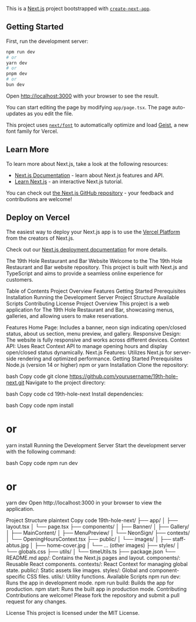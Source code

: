 
This is a [Next.js](https://nextjs.org) project bootstrapped with [`create-next-app`](https://nextjs.org/docs/app/api-reference/cli/create-next-app).

## Getting Started

First, run the development server:

```bash
npm run dev
# or
yarn dev
# or
pnpm dev
# or
bun dev
```

Open [http://localhost:3000](http://localhost:3000) with your browser to see the result.

You can start editing the page by modifying `app/page.tsx`. The page auto-updates as you edit the file.

This project uses [`next/font`](https://nextjs.org/docs/app/building-your-application/optimizing/fonts) to automatically optimize and load [Geist](https://vercel.com/font), a new font family for Vercel.

## Learn More

To learn more about Next.js, take a look at the following resources:

- [Next.js Documentation](https://nextjs.org/docs) - learn about Next.js features and API.
- [Learn Next.js](https://nextjs.org/learn) - an interactive Next.js tutorial.

You can check out [the Next.js GitHub repository](https://github.com/vercel/next.js) - your feedback and contributions are welcome!

## Deploy on Vercel

The easiest way to deploy your Next.js app is to use the [Vercel Platform](https://vercel.com/new?utm_medium=default-template&filter=next.js&utm_source=create-next-app&utm_campaign=create-next-app-readme) from the creators of Next.js.

Check out our [Next.js deployment documentation](https://nextjs.org/docs/app/building-your-application/deploying) for more details.


The 19th Hole Restaurant and Bar Website
Welcome to the The 19th Hole Restaurant and Bar website repository. This project is built with Next.js and TypeScript and aims to provide a seamless online experience for customers.

Table of Contents
Project Overview
Features
Getting Started
Prerequisites
Installation
Running the Development Server
Project Structure
Available Scripts
Contributing
License
Project Overview
This project is a web application for The 19th Hole Restaurant and Bar, showcasing menus, galleries, and allowing users to make reservations.

Features
Home Page: Includes a banner, neon sign indicating open/closed status, about us section, menu preview, and gallery.
Responsive Design: The website is fully responsive and works across different devices.
Context API: Uses React Context API to manage opening hours and display open/closed status dynamically.
Next.js Features: Utilizes Next.js for server-side rendering and optimized performance.
Getting Started
Prerequisites
Node.js (version 14 or higher)
npm or yarn
Installation
Clone the repository:

bash
Copy code
git clone https://github.com/yourusername/19th-hole-next.git
Navigate to the project directory:

bash
Copy code
cd 19th-hole-next
Install dependencies:

bash
Copy code
npm install
# or
yarn install
Running the Development Server
Start the development server with the following command:

bash
Copy code
npm run dev
# or
yarn dev
Open http://localhost:3000 in your browser to view the application.

Project Structure
plaintext
Copy code
19th-hole-next/
├── app/
│   ├── layout.tsx
│   └── page.tsx
├── components/
│   ├── Banner/
│   ├── Gallery/
│   ├── MainContent/
│   ├── MenuPreview/
│   └── NeonSign/
├── contexts/
│   └── OpeningHoursContext.tsx
├── public/
│   └── images/
│       ├── staff-abtus.jpg
│       ├── home-cover.jpg
│       └── ... (other images)
├── styles/
│   └── globals.css
├── utils/
│   └── timeUtils.ts
├── package.json
└── README.md
app/: Contains the Next.js pages and layout.
components/: Reusable React components.
contexts/: React Context for managing global state.
public/: Static assets like images.
styles/: Global and component-specific CSS files.
utils/: Utility functions.
Available Scripts
npm run dev: Runs the app in development mode.
npm run build: Builds the app for production.
npm start: Runs the built app in production mode.
Contributing
Contributions are welcome! Please fork the repository and submit a pull request for any changes.

License
This project is licensed under the MIT License.